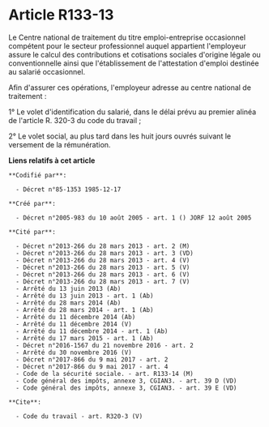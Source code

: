 # Article R133-13

Le Centre national de traitement du titre emploi-entreprise occasionnel compétent pour le secteur professionnel auquel
appartient l'employeur assure le calcul des contributions et cotisations sociales d'origine légale ou conventionnelle ainsi
que l'établissement de l'attestation d'emploi destinée au salarié occasionnel.

Afin d'assurer ces opérations, l'employeur adresse au centre national de traitement :

1° Le volet d'identification du salarié, dans le délai prévu au premier alinéa de l'article R. 320-3 du code du travail ;

2° Le volet social, au plus tard dans les huit jours ouvrés suivant le versement de la rémunération.

**Liens relatifs à cet article**

	**Codifié par**:

	  - Décret n°85-1353 1985-12-17

	**Créé par**:

	  - Décret n°2005-983 du 10 août 2005 - art. 1 () JORF 12 août 2005

	**Cité par**:

	  - Décret n°2013-266 du 28 mars 2013 - art. 2 (M)
	  - Décret n°2013-266 du 28 mars 2013 - art. 3 (VD)
	  - Décret n°2013-266 du 28 mars 2013 - art. 4 (V)
	  - Décret n°2013-266 du 28 mars 2013 - art. 5 (V)
	  - Décret n°2013-266 du 28 mars 2013 - art. 6 (V)
	  - Décret n°2013-266 du 28 mars 2013 - art. 7 (V)
	  - Arrêté du 13 juin 2013 (Ab)
	  - Arrêté du 13 juin 2013 - art. 1 (Ab)
	  - Arrêté du 28 mars 2014 (Ab)
	  - Arrêté du 28 mars 2014 - art. 1 (Ab)
	  - Arrêté du 11 décembre 2014 (Ab)
	  - Arrêté du 11 décembre 2014 (V)
	  - Arrêté du 11 décembre 2014 - art. 1 (Ab)
	  - Arrêté du 17 mars 2015 - art. 1 (Ab)
	  - Décret n°2016-1567 du 21 novembre 2016 - art. 2
	  - Arrêté du 30 novembre 2016 (V)
	  - Décret n°2017-866 du 9 mai 2017 - art. 2
	  - Décret n°2017-866 du 9 mai 2017 - art. 4
	  - Code de la sécurité sociale. - art. R133-14 (M)
	  - Code général des impôts, annexe 3, CGIAN3. - art. 39 D (VD)
	  - Code général des impôts, annexe 3, CGIAN3. - art. 39 E (VD)

	**Cite**:

	  - Code du travail - art. R320-3 (V)
